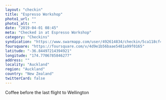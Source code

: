 ```yaml
---
layout: "checkin"
title: "Espresso Workshop"
photo1_url: ""
photo1_alt: ""
date: "2019-04-01 08:45"
meta: "Checked in at Espresso Workshop"
category: "Checkins"
syndication: "https://www.swarmapp.com/user/492614834/checkin/5ca118cf4acb19002c198081"
foursquare: "https://foursquare.com/v/4d9e1b56baae5481a99f0165"
latitude: "-36.84497214394921"
longitude: "174.7706785846277"
address: ""
locality: "Auckland"
region: "Auckland"
country: "New Zealand"
twitterCard: false
---
```

Coffee before the last flight to Wellington
